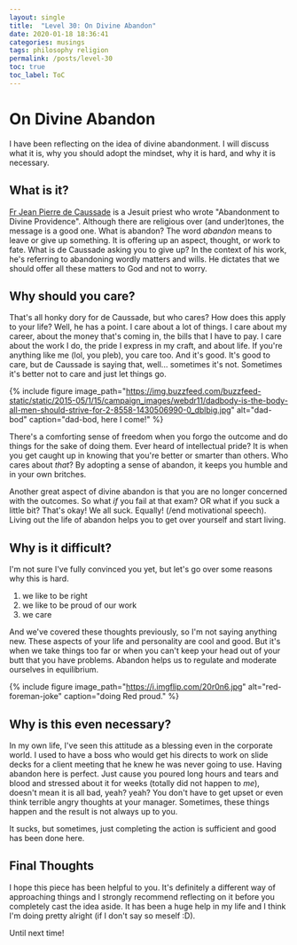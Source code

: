 ```yaml
---
layout: single
title:  "Level 30: On Divine Abandon"
date: 2020-01-18 18:36:41
categories: musings
tags: philosophy religion
permalink: /posts/level-30
toc: true
toc_label: ToC
---
```


# On Divine Abandon

I have been reflecting on the idea of divine abandonment. I will discuss what it is, why you should adopt the mindset, why it is hard, and why it is necessary. 

## What is it?

[Fr Jean Pierre de Caussade](https://en.wikipedia.org/wiki/Jean_Pierre_de_Caussade) is a Jesuit priest who wrote "Abandonment to Divine Providence". Although there are religious over (and under)tones, the message is a good one. What is abandon? The word *abandon* means to leave or give up something. It is offering up an aspect, thought, or work to fate. What is de Caussade asking you to give up? In the context of his work, he's referring to abandoning wordly matters and wills. He dictates that we should offer all these matters to God and not to worry. 

## Why should you care?

That's all honky dory for de Caussade, but who cares? How does this apply to your life? Well, he has a point. I care about a lot of things. I care about my career, about the money that's coming in, the bills that I have to pay. I care about the work I do, the pride I express in my craft, and about life. If you're anything like me (lol, you pleb), you care too. And it's good. It's good to care, but de Caussade is saying that, well... sometimes it's not. Sometimes it's better not to care and just let things go. 

{% include figure image_path="https://img.buzzfeed.com/buzzfeed-static/static/2015-05/1/15/campaign_images/webdr11/dadbody-is-the-body-all-men-should-strive-for-2-8558-1430506990-0_dblbig.jpg" alt="dad-bod" caption="dad-bod, here I come!" %}

There's a comforting sense of freedom when you forgo the outcome and do things for the sake of doing them. Ever heard of intellectual pride? It is when you get caught up in knowing that you're better or smarter than others. Who cares about *that*? By adopting a sense of abandon, it keeps you humble and in your own britches. 

Another great aspect of divine abandon is that you are no longer concerned with the outcomes. So what *if* you fail at that exam? OR what if you suck a little bit? That's okay! We all suck. Equally! (/end motivational speech). Living out the life of abandon helps you to get over yourself and start living.

## Why is it difficult?

I'm not sure I've fully convinced you yet, but let's go over some reasons why this is hard.

1. we like to be right
2. we like to be proud of our work
3. we care

And we've covered these thoughts previously, so I'm not saying anything new. These aspects of your life and personality are cool and good. But it's when we take things too far or when you can't keep your head out of your butt that you have problems. Abandon helps us to regulate and moderate ourselves in equilibrium.

{% include figure image_path="https://i.imgflip.com/20r0n6.jpg" alt="red-foreman-joke" caption="doing Red proud." %}

## Why is this even necessary?

In my own life, I've seen this attitude as a blessing even in the corporate world. I used to have a boss who would get his directs to work on slide decks for a client meeting that he knew he was never going to use. Having abandon here is perfect. Just cause you poured long hours and tears and blood and stressed about it for weeks (totally did not happen to *me*), doesn't mean it is all bad, yeah? yeah? You don't have to get upset or even think terrible angry thoughts at your manager. Sometimes, these things happen and the result is not always up to you. 

It sucks, but sometimes, just completing the action is sufficient and good has been done here. 

## Final Thoughts

I hope this piece has been helpful to you. It's definitely a different way of approaching things and I strongly recommend reflecting on it before you completely cast the idea aside. It has been a huge help in my life and I think I'm doing pretty alright (if I don't say so meself :D).

Until next time!
